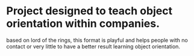 Project designed to teach object orientation within companies.
================================================================

based on lord of the rings, this format is playful and helps people with no contact or very little to have a better result learning object orientation.
